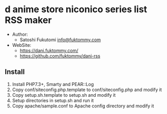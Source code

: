 d anime store niconico series list RSS maker
============================================

* Author:
    * Satoshi Fukutomi <info@fuktommy.com>
* WebSite:
    * https://dani.fuktommy.com/
    * https://github.com/fuktommy/dani-rss

Install
-------

1. Install PHP7.3+, Smarty and PEAR::Log
2. Copy conf/siteconfig.php.template to conf/siteconfig.php and modify it
3. Copy setup.sh.template to setup.sh and modify it
4. Setup directories in setup.sh and run it
5. Copy apache/sample.conf to Apache config directory and modify it
